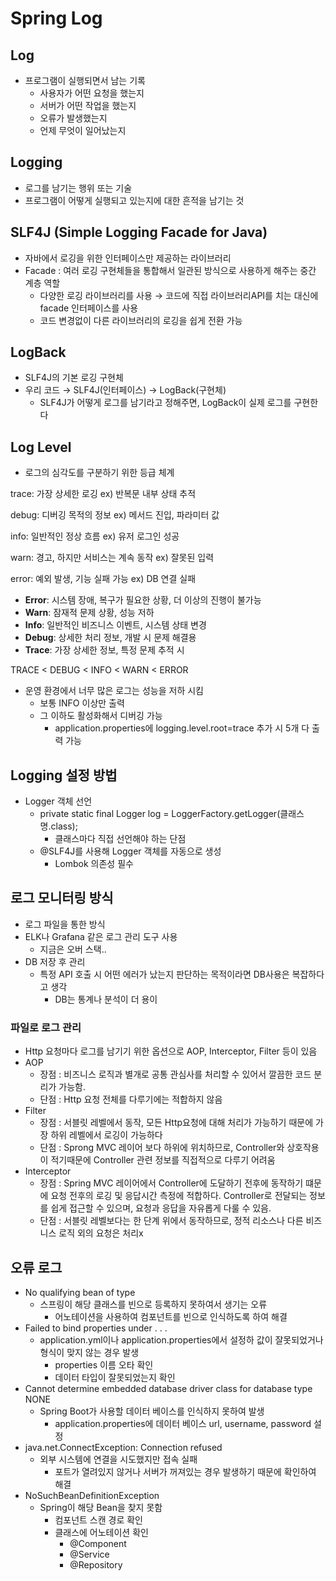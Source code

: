 # **Spring Log**

## **Log**

- 프로그램이 실행되면서 남는 기록
  - 사용자가 어떤 요청을 했는지
  - 서버가 어떤 작업을 했는지
  - 오류가 발생했는지
  - 언제 무엇이 일어났는지

## **Logging**

- 로그를 남기는 행위 또는 기술
- 프로그램이 어떻게 실행되고 있는지에 대한 흔적을 남기는 것

## **SLF4J (Simple Logging Facade for Java)**

- 자바에서 로깅을 위한 인터페이스만 제공하는 라이브러리
- Facade : 여러 로깅 구현체들을 통합해서 일관된 방식으로 사용하게 해주는 중간 계층 역할
  - 다양한 로깅 라이브러리를 사용 → 코드에 직접 라이브러리API를 치는 대신에 facade 인터페이스를 사용
  - 코드 변경없이 다른 라이브러리의 로깅을 쉽게 전환 가능

## **LogBack**

- SLF4J의 기본 로깅 구현체
- 우리 코드 → SLF4J(인터페이스) → LogBack(구현체)
  - SLF4J가 어떻게 로그를 남기라고 정해주면, LogBack이 실제 로그를 구현한다

## **Log Level**

- 로그의 심각도를 구분하기 위한 등급 체계

trace: 가장 상세한 로깅 ex) 반복문 내부 상태 추적

debug: 디버깅 목적의 정보 ex) 메서드 진입, 파라미터 값

info: 일반적인 정상 흐름 ex) 유저 로그인 성공

warn: 경고, 하지만 서비스는 계속 동작 ex) 잘못된 입력

error: 예외 발생, 기능 실패 가능 ex) DB 연결 실패

- **Error**: 시스템 장애, 복구가 필요한 상황, 더 이상의 진행이 불가능
- **Warn**: 잠재적 문제 상황, 성능 저하
- **Info**: 일반적인 비즈니스 이벤트, 시스템 상태 변경
- **Debug**: 상세한 처리 정보, 개발 시 문제 해결용
- **Trace**: 가장 상세한 정보, 특정 문제 추적 시

TRACE < DEBUG < INFO < WARN < ERROR

- 운영 환경에서 너무 많은 로그는 성능을 저하 시킴
  - 보통 INFO 이상만 출력
  - 그 이하도 활성화해서 디버깅 가능
    - application.properties에 logging.level.root=trace 추가 시 5개 다 출력 가능

## **Logging 설정 방법**

- Logger 객체 선언
  - private static final Logger log = LoggerFactory.getLogger(클래스명.class);
    - 클래스마다 직접 선언해야 하는 단점
  - @SLF4J를 사용해 Logger 객체를 자동으로 생성
    - Lombok 의존성 필수

## **로그 모니터링 방식**

- 로그 파일을 통한 방식
- ELK나 Grafana 같은 로그 관리 도구 사용
  - 지금은 오버 스택..
- DB 저장 후 관리
  - 특정 API 호출 시 어떤 에러가 났는지 판단하는 목적이라면 DB사용은 복잡하다고 생각
    - DB는 통계나 분석이 더 용이

### **파일로 로그 관리**

- Http 요청마다 로그를 남기기 위한 옵션으로 AOP, Interceptor, Filter 등이 있음
- AOP
  - 장점 : 비즈니스 로직과 별개로 공통 관심사를 처리할 수 있어서 깔끔한 코드 분리가 가능함.
  - 단점 : Http 요청 전체를 다루기에는 적합하지 않음
- Filter
  - 장점 : 서블릿 레벨에서 동작, 모든 Http요청에 대해 처리가 가능하기 때문에 가장 하위 레벨에서 로깅이 가능하다
  - 단점 : Sprong MVC 레이어 보다 하위에 위치하므로, Controller와 상호작용이 적기때문에 Controller 관련 정보를 직접적으로 다루기 어려움
- Interceptor
  - 장점 : Spring MVC 레이어에서 Controller에 도달하기 전후에 동작하기 떄문에 요청 전후의 로깅 및 응답시간 측정에 적합하다. Controller로 전달되는 정보를 쉽게 접근할 수 있으며, 요청과 응답을 자유롭게 다룰 수 있음.
  - 단점 : 서블릿 레벨보다는 한 단계 위에서 동작하므로, 정적 리소스나 다른 비즈니스 로직 외의 요청은 처리x

## 오류 로그

- No qualifying bean of type
  - 스프링이 해당 클래스를 빈으로 등록하지 못하여서 생기는 오류
    - 어노테이션을 사용하여 컴포넌트를 빈으로 인식하도록 하여 해결
- Failed to bind properties under . . .
  - application.yml이나 application.properties에서 설정하 값이 잘못되었거나 형식이 맞지 않는 경우 발생
    - properties 이름 오타 확인
    - 데이터 타입이 잘못되었는지 확인
- Cannot determine embedded database driver class for database type NONE
  - Spring Boot가 사용할 데이터 베이스를 인식하지 못하여 발생
    - application.properties에 데이터 베이스 url, username, password 설정
- java.net.ConnectException: Connection refused
  - 외부 시스템에 연결을 시도했지만 접속 실패
    - 포트가 열려있지 않거나 서버가 꺼져있는 경우 발생하기 때문에 확인하여 해결
- NoSuchBeanDefinitionException
  - Spring이 해당 Bean을 찾지 못함
    - 컴포넌트 스캔 경로 확인
    - 클래스에 어노테이션 확인
      - @Component
      - @Service
      - @Repository